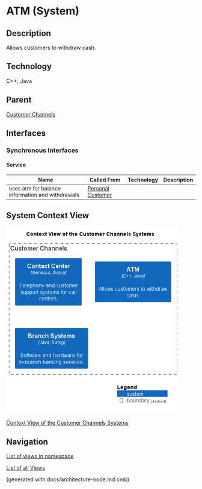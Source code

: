 # ATM (System)
## Description
Allows customers to withdraw cash.

## Technology
C++, Java

## Parent
[Customer Channels](../../mybank/customer-channels/context-boundary.md)

## Interfaces

### Synchronous Interfaces

#### Service
| Name | Called From | Technology | Description |
|---|---|---|---|
| uses atm for balance information and withdrawals | [Personal Customer](../../mybank/personal-customer.md) |  |  |

## System Context View
![Context View of the Customer Channels Systems](../../mybank/customer-channels/context-view.png)

[Context View of the Customer Channels Systems](../../mybank/customer-channels/context-view.md)


## Navigation
[List of views in namespace](./views-in-namespace.md)

[List of all Views](../../views.md)

(generated with docs/architecture-node.md.cmb)

